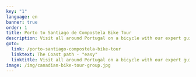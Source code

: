 ```yaml
---
key: "1"
language: en
banner: true
order: 1
title: Porto to Santiago de Compostela Bike Tour
description: Visit all around Portugal on a bicycle with our expert guides
goto:
  link: /porto-santiago-compostela-bike-tour
  linktext: The Coast path - "easy"
  linktitle: Visit all around Portugal on a bicycle with our expert guides
image: /img/canadian-bike-tour-group.jpg
---
```

